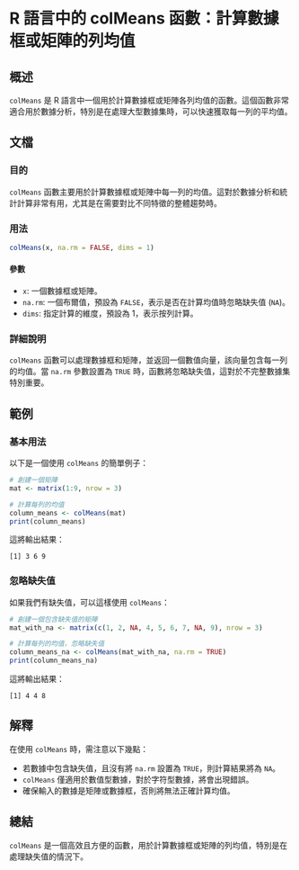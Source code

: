 <!--
Meta Description: # R 語言中的 colMeans 函數：計算數據框或矩陣的列均值 ## 概述 `colMeans` 是 R 語言中一個用於計算數據框或矩陣各列均值的函數。這個函數非常適合用於數據分析，特別是在處理大型數據集時，可以快速獲取每一列的平均值。 ## 文檔 ### 目的 `colMeans` 函數主要用...
Meta Keywords: colmeans, true, false, dims, 預設為
-->

# R 語言中的 colMeans 函數：計算數據框或矩陣的列均值

## 概述
`colMeans` 是 R 語言中一個用於計算數據框或矩陣各列均值的函數。這個函數非常適合用於數據分析，特別是在處理大型數據集時，可以快速獲取每一列的平均值。

## 文檔
### 目的
`colMeans` 函數主要用於計算數據框或矩陣中每一列的均值。這對於數據分析和統計計算非常有用，尤其是在需要對比不同特徵的整體趨勢時。

### 用法
```R
colMeans(x, na.rm = FALSE, dims = 1)
```

#### 參數
- `x`: 一個數據框或矩陣。
- `na.rm`: 一個布爾值，預設為 `FALSE`，表示是否在計算均值時忽略缺失值 (`NA`)。
- `dims`: 指定計算的維度，預設為 1，表示按列計算。

### 詳細說明
`colMeans` 函數可以處理數據框和矩陣，並返回一個數值向量，該向量包含每一列的均值。當 `na.rm` 參數設置為 `TRUE` 時，函數將忽略缺失值，這對於不完整數據集特別重要。

## 範例
### 基本用法
以下是一個使用 `colMeans` 的簡單例子：

```R
# 創建一個矩陣
mat <- matrix(1:9, nrow = 3)

# 計算每列的均值
column_means <- colMeans(mat)
print(column_means)
```
這將輸出結果：
```
[1] 3 6 9
```

### 忽略缺失值
如果我們有缺失值，可以這樣使用 `colMeans`：

```R
# 創建一個包含缺失值的矩陣
mat_with_na <- matrix(c(1, 2, NA, 4, 5, 6, 7, NA, 9), nrow = 3)

# 計算每列的均值，忽略缺失值
column_means_na <- colMeans(mat_with_na, na.rm = TRUE)
print(column_means_na)
```
這將輸出結果：
```
[1] 4 4 8
```

## 解釋
在使用 `colMeans` 時，需注意以下幾點：
- 若數據中包含缺失值，且沒有將 `na.rm` 設置為 `TRUE`，則計算結果將為 `NA`。
- `colMeans` 僅適用於數值型數據，對於字符型數據，將會出現錯誤。
- 確保輸入的數據是矩陣或數據框，否則將無法正確計算均值。

## 總結
`colMeans` 是一個高效且方便的函數，用於計算數據框或矩陣的列均值，特別是在處理缺失值的情況下。